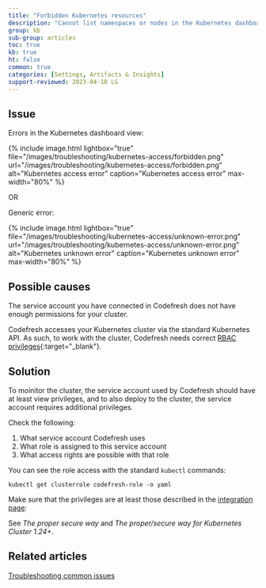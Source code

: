 ```yaml
---
title: "Forbidden Kubernetes resources"
description: "Cannot list namespaces or nodes in the Kubernetes dashboard"
group: kb
sub-group: articles
toc: true
kb: true
ht: false
common: true
categories: [Settings, Artifacts & Insights]
support-reviewed: 2023-04-18 LG
---
```


## Issue

Errors in the Kubernetes dashboard view:

{% include image.html
lightbox="true"
file="/images/troubleshooting/kubernetes-access/forbidden.png"
url="/images/troubleshooting/kubernetes-access/forbidden.png"
alt="Kubernetes access error"
caption="Kubernetes access error"
max-width="80%"
%}

OR

Generic error:

{% include image.html
lightbox="true"
file="/images/troubleshooting/kubernetes-access/unknown-error.png"
url="/images/troubleshooting/kubernetes-access/unknown-error.png"
alt="Kubernetes unknown error"
caption="Kubernetes unknown error"
max-width="80%"
%}

## Possible causes

The service account you have connected in Codefresh does not have enough permissions for your cluster.

Codefresh accesses your Kubernetes cluster via the standard Kubernetes API. As such, to work with the cluster, Codefresh needs correct [RBAC privileges](https://kubernetes.io/docs/reference/access-authn-authz/rbac/){:target="\_blank"}.

## Solution

To moinitor the cluster, the service account used by Codefresh should have at least view privileges, and to also deploy to the cluster, the service account requires additional privileges.

Check the following:

1. What service account Codefresh uses
1. What role is assigned to this service account
1. What access rights are possible with that role

You can see the role access with the standard `kubectl` commands:

```shell
kubectl get clusterrole codefresh-role -o yaml
```

Make sure that the privileges are at least those described in the [integration page]({{site.baseurl}}/docs/integrations/kubernetes/#get-cluster-configuration-manually):

See _The proper secure way_ and _The proper/secure way for Kubernetes Cluster 1.24+_.

## Related articles

[Troubleshooting common issues]({{site.baseurl}}/docs/troubleshooting/common-issues)
